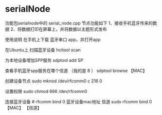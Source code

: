 # serialNode

功能包serialnode中的 serial_node.cpp 节点功能如下
1、接收手机蓝牙传来的数据
2、将数据打印在屏幕上，并将数据以主题形式发布

使用说明
在手机上下载 蓝牙串口 app，并打开app

在Ubuntu上
扫描蓝牙设备
hcitool scan

为本地设备增加SPP服务
sdptool add SP

查看手机蓝牙spp服务在哪个信道 （我的是 8 ）
sdptool browse 【MAC】

创建设备节点
sudo mknod /dev/rfcomm0 c 216 0

设置权限
sudo chmod 666 /dev/rfcomm0

连接蓝牙设备 # rfcomm bind 0 蓝牙设备mac地址 信道
sudo rfcomm bind 0 【MAC】 【信道】
